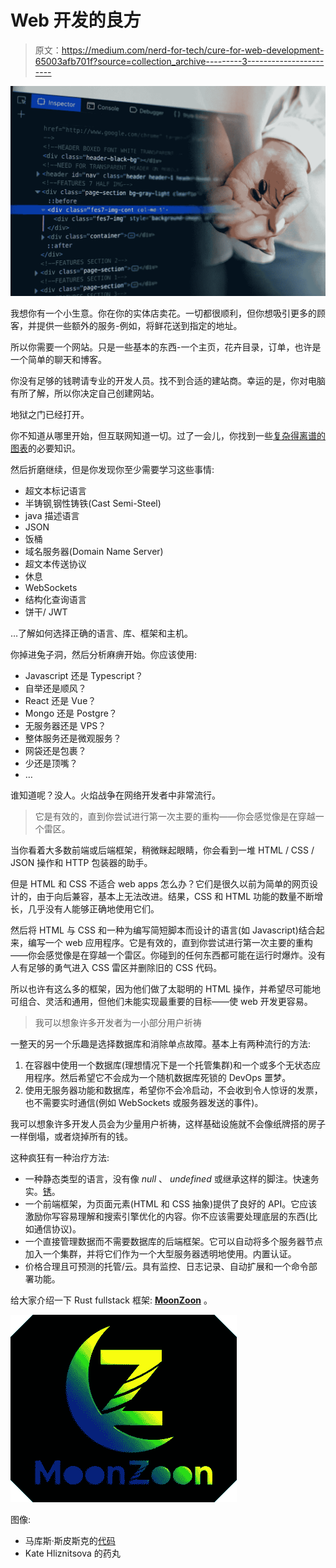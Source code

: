 # Web 开发的良方

> 原文：<https://medium.com/nerd-for-tech/cure-for-web-development-65003afb701f?source=collection_archive---------3----------------------->

![](img/e1df140f9c15b37c930de52fda630a3e.png)

我想你有一个小生意。你在你的实体店卖花。一切都很顺利，但你想吸引更多的顾客，并提供一些额外的服务-例如，将鲜花送到指定的地址。

所以你需要一个网站。只是一些基本的东西-一个主页，花卉目录，订单，也许是一个简单的聊天和博客。

你没有足够的钱聘请专业的开发人员。找不到合适的建站商。幸运的是，你对电脑有所了解，所以你决定自己创建网站。

地狱之门已经打开。

你不知道从哪里开始，但互联网知道一切。过了一会儿，你找到一些[复杂得离谱的图表](https://github.com/kamranahmedse/developer-roadmap)的必要知识。

然后折磨继续，但是你发现你至少需要学习这些事情:

*   超文本标记语言
*   半铸钢ˌ钢性铸铁(Cast Semi-Steel)
*   java 描述语言
*   JSON
*   饭桶
*   域名服务器(Domain Name Server)
*   超文本传送协议
*   休息
*   WebSockets
*   结构化查询语言
*   饼干/ JWT

…了解如何选择正确的语言、库、框架和主机。

你掉进兔子洞，然后分析麻痹开始。你应该使用:

*   Javascript 还是 Typescript？
*   自举还是顺风？
*   React 还是 Vue？
*   Mongo 还是 Postgre？
*   无服务器还是 VPS？
*   整体服务还是微观服务？
*   网袋还是包裹？
*   少还是顶嘴？
*   …

谁知道呢？没人。火焰战争在网络开发者中非常流行。

> 它是有效的，直到你尝试进行第一次主要的重构——你会感觉像是在穿越一个雷区。

当你看着大多数前端或后端框架，稍微眯起眼睛，你会看到一堆 HTML / CSS / JSON 操作和 HTTP 包装器的助手。

但是 HTML 和 CSS 不适合 web apps 怎么办？它们是很久以前为简单的网页设计的，由于向后兼容，基本上无法改进。结果，CSS 和 HTML 功能的数量不断增长，几乎没有人能够正确地使用它们。

然后将 HTML 与 CSS 和一种为编写简短脚本而设计的语言(如 Javascript)结合起来，编写一个 web 应用程序。它是有效的，直到你尝试进行第一次主要的重构——你会感觉像是在穿越一个雷区。你碰到的任何东西都可能在运行时爆炸。没有人有足够的勇气进入 CSS 雷区并删除旧的 CSS 代码。

所以也许有这么多的框架，因为他们做了太聪明的 HTML 操作，并希望尽可能地可组合、灵活和通用，但他们未能实现最重要的目标——使 web 开发更容易。

> 我可以想象许多开发者为一小部分用户祈祷

一整天的另一个乐趣是选择数据库和消除单点故障。基本上有两种流行的方法:

1.  在容器中使用一个数据库(理想情况下是一个托管集群)和一个或多个无状态应用程序。然后希望它不会成为一个随机数据库死锁的 DevOps 噩梦。
2.  使用无服务器功能和数据库，希望你不会冷启动，不会收到令人惊讶的发票，也不需要实时通信(例如 WebSockets 或服务器发送的事件)。

我可以想象许多开发人员会为少量用户祈祷，这样基础设施就不会像纸牌搭的房子一样倒塌，或者烧掉所有的钱。

这种疯狂有一种治疗方法:

*   一种静态类型的语言，没有像 *null* 、 *undefined* 或继承这样的脚注。快速务实。[锈](https://www.rust-lang.org/)。
*   一个前端框架，为页面元素(HTML 和 CSS 抽象)提供了良好的 API。它应该激励你写容易理解和搜索引擎优化的内容。你不应该需要处理底层的东西(比如通信协议)。
*   一个直接管理数据而不需要数据库的后端框架。它可以自动将多个服务器节点加入一个集群，并将它们作为一个大型服务器透明地使用。内置认证。
*   价格合理且可预测的托管/云。具有监控、日志记录、自动扩展和一个命令部署功能。

给大家介绍一下 Rust fullstack 框架: [**MoonZoon**](https://moonzoon.rs) 。

![](img/5c636b33fc4f25aeccf98d724f1e3ad9.png)

图像:

*   马库斯·斯皮斯克的[代码](https://unsplash.com/photos/MI9-PY5cyNs)
*   Kate Hliznitsova 的药丸